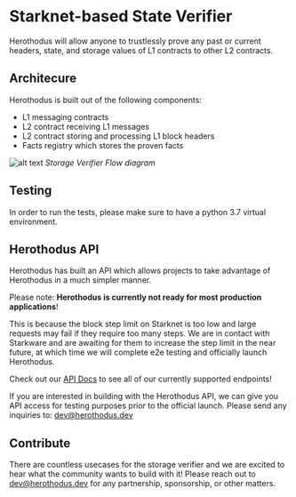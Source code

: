 # Starknet-based State Verifier

Herothodus will allow anyone to trustlessly prove any past or current headers, state, and storage values of L1 contracts to other L2 contracts.

## Architecure

Herothodus is built out of the following components:

- L1 messaging contracts
- L2 contract receiving L1 messages
- L2 contract storing and processing L1 block headers
- Facts registry which stores the proven facts

![alt text](https://github.com/marcellobardus/starknet-l2-storage-verifier/blob/master/.github/storage-verifier.png?raw=true)
_Storage Verifier Flow diagram_

## Testing

In order to run the tests, please make sure to have a python 3.7 virtual environment.

## Herothodus API

Herothodus has built an API which allows projects to take advantage of Herothodus in a much simpler manner.

Please note: **Herothodus is currently not ready for most production applications**!

This is because the block step limit on Starknet is too low and large requests may fail if they require too many steps. We are in contact with Starkware and are awaiting for them to increase the step limit in the near future, at which time we will complete e2e testing and officially launch Herothodus.

Check out our [API Docs](https://docs.herothodus.dev) to see all of our currently supported endpoints!

If you are interested in building with the Herothodus API, we can give you API access for testing purposes prior to the official launch. Please send any inquiries to: <dev@herothodus.dev>

## Contribute

There are countless usecases for the storage verifier and we are excited to hear what the community wants to build with it! Please reach out to <dev@herothodus.dev> for any partnership, sponsorship, or other matters.
